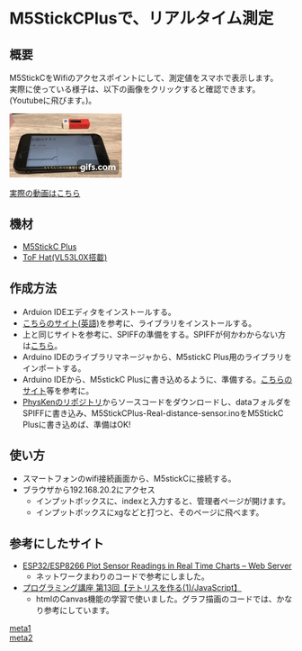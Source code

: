 # M5StickCPlusで、リアルタイム測定
## 概要
M5StickCをWifiのアクセスポイントにして、測定値をスマホで表示します。  
実際に使っている様子は、以下の画像をクリックすると確認できます。(Youtubeに飛びます。)。  

![実験の様子](gifAnime.gif)


[実際の動画はこちら](http://www.youtube.com/watch?v=dR3Dypq_xo0)

## 機材
- [M5StickC Plus](https://www.switch-science.com/catalog/6470/)  
- [ToF Hat(VL53L0X搭載)](https://www.switch-science.com/catalog/6059/)  

## 作成方法
- Arduion IDEエディタをインストールする。
- [こちらのサイト(英語)](https://randomnerdtutorials.com/esp32-esp8266-plot-chart-web-server/)を参考に、ライブラリをインストールする。
- 上と同じサイトを参考に、SPIFFの準備をする。SPIFFが何かわからない方は[こちら](https://qiita.com/T-YOSH/items/0485af213c31f7425151)。
- Arduino IDEのライブラリマネージャから、M5stickC Plus用のライブラリをインポートする。
- Arduino IDEから、M5stickC Plusに書き込めるように、準備する。[こちらのサイト](https://deviceplus.jp/hobby/entry_069/)等を参考に。
- [PhysKenのリポジトリ](https://github.com/phys-ken/M5stickCPlus-RealtimeSensor)からソースコードをダウンロードし、dataフォルダをSPIFFに書き込み、M5StickCPlus-Real-distance-sensor.inoをM5StickC Plusに書き込めば、準備はOK!


## 使い方
- スマートフォンのwifi接続画面から、M5stickCに接続する。
- ブラウザから192.168.20.2にアクセス
    - インプットボックスに、indexと入力すると、管理者ページが開けます。
    - インプットボックスにxgなどと打つと、そのページに飛べます。  

## 参考にしたサイト
- [ESP32/ESP8266 Plot Sensor Readings in Real Time Charts – Web Server](https://randomnerdtutorials.com/esp32-esp8266-plot-chart-web-server/)
    - ネットワークまわりのコードで参考にしました。
- [プログラミング講座 第13回【テトリスを作る(1)/JavaScript】](https://www.youtube.com/watch?v=LJlKaTwtSdI)
    - htmlのCanvas機能の学習で使いました。グラフ描画のコードでは、かなり参考にしています。  
  

[meta1](https://phys-ken.github.io/M5stickCPlus-RealtimeSensor/README.html)  
[meta2](https://github.com/phys-ken/M5stickCPlus-RealtimeSensor)